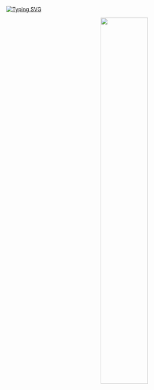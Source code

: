 [![Typing SVG](https://readme-typing-svg.herokuapp.com?color=B1F7E2&lines=hi%2C+i'm+luc%2C+a+young+developer)](https://git.io/typing-svg) <a href="https://discord.com/users/847865068657836033" target="_blank">


<img width="50%" align="right" src="https://github-readme-stats.vercel.app/api/top-langs?username=Luc-us&theme=dark&hide_border=true&layout=compact&langs_count=6">
